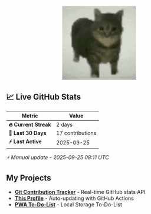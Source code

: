 <div align="center">
  <img height="200" src="https://github.com/norizara/norizara/blob/main/maxwell-the-cat.gif?raw=true"  />
</div>

<!-- STATS_START -->
## 📈 Live GitHub Stats

| Metric | Value | 
|--------|-------|
| **🔥 Current Streak** | 2 days |
| **📅 Last 30 Days** | 17 contributions |
| **⚡ Last Active** | 2025-09-25 |

*⚡ Manual update - 2025-09-25 08:11 UTC*
<!-- STATS_END -->


## My Projects
- [**Git Contribution Tracker**](https://gitcommittracker.up.railway.app) - Real-time GitHub stats API
- [**This Profile**](https://github.com/norizara) - Auto-updating with GitHub Actions
- [**PWA To-Do-List**](https://github.com/norizara/todolist) - Local Storage To-Do-List

<h2 align="center"></h2>
